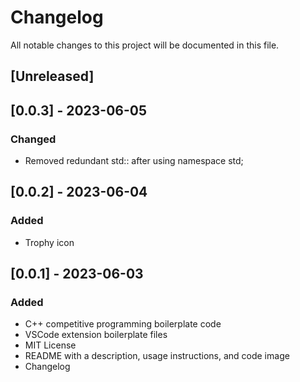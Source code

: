 # Changelog

All notable changes to this project will be documented in this file.

## [Unreleased]

## [0.0.3] - 2023-06-05

### Changed

- Removed redundant std:: after using namespace std;

## [0.0.2] - 2023-06-04

### Added

- Trophy icon

## [0.0.1] - 2023-06-03

### Added

- C++ competitive programming boilerplate code
- VSCode extension boilerplate files
- MIT License
- README with a description, usage instructions, and code image
- Changelog
